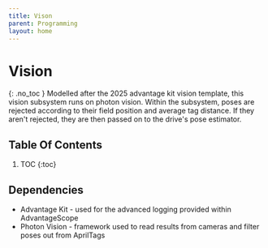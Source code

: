 ```yaml
---
title: Vison
parent: Programming
layout: home
---
```


# Vision
{: .no_toc }
Modelled after the 2025 advantage kit vision template, this vision subsystem runs on photon vision. Within the subsystem, poses are rejected according to their field position and average tag distance. If they aren't rejected, they are then passed on to the drive's pose estimator. 

## Table Of Contents

1. TOC
{:toc}

## Dependencies
- Advantage Kit - used for the advanced logging provided within AdvantageScope
- Photon Vision - framework used to read results from cameras and filter poses out from AprilTags